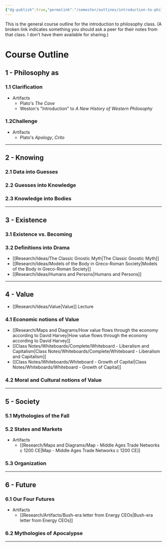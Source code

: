 ```yaml
---
{"dg-publish":true,"permalink":"/semester/outlines/introduction-to-philosophy-outline/","tags":"gardenEntry"}
---
```


This is the general course outline for the introduction to philosophy class. (A broken link indicates something you should ask a peer for their notes from that class. I don't have them available for sharing.)  


# Course Outline
## 1 - Philosophy as
### 1.1 Clarification
- Artifacts
	- Plato's *The Cave*
	- Weston's "Introduction" to *A New History of Western Philosophy*
### 1.2Challenge
- Artifacts
	- Plato's *Apology*, *Crito*

---

## 2 - Knowing
### 2.1 Data into Guesses 
### 2.2 Guesses into Knowledge
### 2.3 Knowledge into Bodies

---

## 3 - Existence
### 3.1 Existence vs. Becoming
### 3.2 Definitions into Drama
- [[Research/Ideas/The Classic Gnostic Myth\|The Classic Gnostic Myth]]
- [[Research/Ideas/Models of the Body in Greco-Roman Society\|Models of the Body in Greco-Roman Society]]
- [[Research/Ideas/Humans and Persons\|Humans and Persons]]

---

## 4 - Value 
- [[Research/Ideas/Value\|Value]] Lecture
### 4.1 Economic notions of Value
- [[Research/Maps and Diagrams/How value flows through the economy according to David Harvey\|How value flows through the economy according to David Harvey]]
- [[Class Notes/Whiteboards/Complete/Whiteboard - Liberalism and Capitalism\|Class Notes/Whiteboards/Complete/Whiteboard - Liberalism and Capitalism]]
- [[Class Notes/Whiteboards/Whiteboard - Growth of Capital\|Class Notes/Whiteboards/Whiteboard - Growth of Capital]]
### 4.2 Moral and Cultural notions of Value

---

## 5 - Society
### 5.1 Mythologies of the Fall
### 5.2 States and Markets
- Artifacts
	- [[Research/Maps and Diagrams/Map - Middle Ages Trade Networks c 1200 CE\|Map - Middle Ages Trade Networks c 1200 CE]]
### 5.3 Organization

---

## 6 - Future
### 6.1 Our Four Futures
- Artifacts
	- [[Research/Artifacts/Bush-era letter from Energy CEOs\|Bush-era letter from Energy CEOs]]
### 6.2 Mythologies of Apocalypse

---

